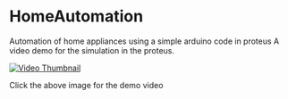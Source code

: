 # HomeAutomation
Automation of home appliances using a simple arduino code in proteus
A video demo for the simulation in the proteus.

[![Video Thumbnail](https://i9.ytimg.com/vi_webp/WZ6ar_NXrbQ/mq2.webp?sqp=CPSR7qkG-oaymwEmCMACELQB8quKqQMa8AEB-AH-CYAC0AWKAgwIABABGGUgZShlMA8=&rs=AOn4CLDIduf_ingOdWfmLa4Fkm9sMacmdA)](https://www.youtube.com/watch?v=WZ6ar_NXrbQ)

Click the above image for the demo video
